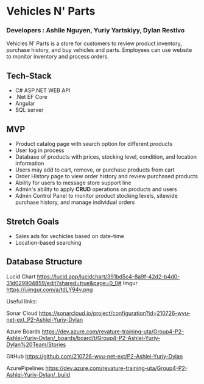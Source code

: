 # Vehicles N' Parts
### Developers : Ashlie Nguyen, Yuriy Yartskiyy, Dylan Restivo

Vehicles N' Parts is a store for customers to review product inventory, purchase history, and buy vehicles and parts. Employees can use website to monitor inventory and process orders.


## Tech-Stack
- C# ASP.NET WEB API
- .Net EF Core
- Angular
- SQL server


## MVP
- Product catalog page with search option for different products
- User log in process
- Database of products with prices, stocking level, condition, and location information
- Users may add to cart, remove, or purchase products from cart
- Order History page to view order history and review purchased products
- Ability for users to message store support line
- Admin's ability to apply **CRUD** operations on products and users
- Admin Control Panel to monitor product stocking levels, sitewide purchase history, and manage individual orders


## Stretch Goals
- Sales ads for vechicles based on date-time
- Location-based searching


## Database Structure
Lucid Chart
https://lucid.app/lucidchart/391bd5c4-8a9f-42d2-b4d0-31d029904859/edit?shared=true&page=0_0#
Imgur
https://i.imgur.com/a/tdLY94v.png


Useful links:

Sonar Cloud
https://sonarcloud.io/project/configuration?id=210726-wvu-net-ext_P2-Ashlei-Yuriy-Dylan

Azure Boards
https://dev.azure.com/revature-training-uta/Group4-P2-Ashlei-Yuriy-Dylan/_boards/board/t/Group4-P2-Ashlei-Yuriy-Dylan%20Team/Stories

GitHub
https://github.com/210726-wvu-net-ext/P2-Ashlei-Yuriy-Dylan

AzurePipelines
https://dev.azure.com/revature-training-uta/Group4-P2-Ashlei-Yuriy-Dylan/_build